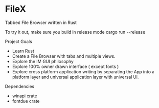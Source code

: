 # FileX
Tabbed File Browser written in Rust

To try it out, make sure you build in release mode
cargo run --release

Project Goals
- Learn Rust
- Create a File Browser with tabs and multiple views.
- Explore the IM GUI philosophy
- Explore 100% owner drawn interface ( except fonts )
- Explore cross platform application writing by separating the App into a platform layer and universal application layer with universal UI.

Dependencies
- winapi crate
- fontdue crate